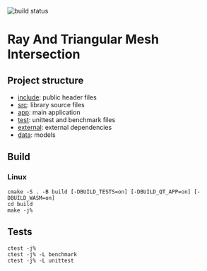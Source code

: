 ![build status](https://github.com/chessplayer123/ray-mesh-intersection/actions/workflows/cmake-multi-platform.yml/badge.svg)
# Ray And Triangular Mesh Intersection

## Project structure
- [include](include/): public header files
- [src](src/): library source files
- [app](app/): main application
- [test](test/): unittest and benchmark files
- [external](external/): external dependencies
- [data](data/): models


## Build
### Linux
```
cmake -S . -B build [-DBUILD_TESTS=on] [-DBUILD_QT_APP=on] [-DBUILD_WASM=on]
cd build
make -j%
```

## Tests
```
ctest -j%
ctest -j% -L benchmark
ctest -j% -L unittest
```
